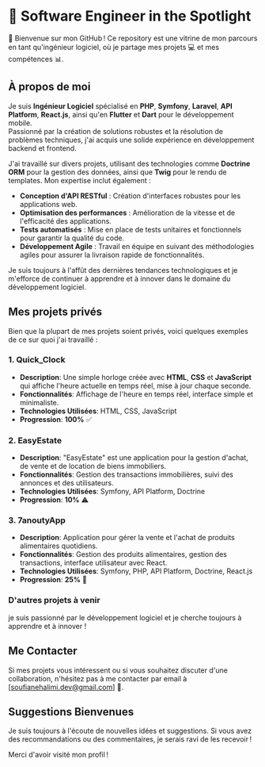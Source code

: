 # 🌟 Software Engineer in the Spotlight

👋 Bienvenue sur mon GitHub ! Ce repository est une vitrine de mon parcours en tant qu'ingénieur logiciel, où je partage mes projets 💻 et mes compétences 📊.

## À propos de moi

Je suis **Ingénieur Logiciel** spécialisé en **PHP**, **Symfony**, **Laravel**, **API Platform**, **React.js**, ainsi qu'en **Flutter** et **Dart** pour le développement mobile.  
Passionné par la création de solutions robustes et la résolution de problèmes techniques, j'ai acquis une solide expérience en développement backend et frontend.

J'ai travaillé sur divers projets, utilisant des technologies comme **Doctrine ORM** pour la gestion des données, ainsi que **Twig** pour le rendu de templates. Mon expertise inclut également :
- **Conception d'API RESTful** : Création d'interfaces robustes pour les applications web.
- **Optimisation des performances** : Amélioration de la vitesse et de l'efficacité des applications.
- **Tests automatisés** : Mise en place de tests unitaires et fonctionnels pour garantir la qualité du code.
- **Développement Agile** : Travail en équipe en suivant des méthodologies agiles pour assurer la livraison rapide de fonctionnalités.

Je suis toujours à l'affût des dernières tendances technologiques et je m'efforce de continuer à apprendre et à innover dans le domaine du développement logiciel.

## Mes projets privés

Bien que la plupart de mes projets soient privés, voici quelques exemples de ce sur quoi j'ai travaillé :


### 1. **Quick_Clock**
   - **Description**: Une simple horloge créée avec **HTML**, **CSS** et **JavaScript** qui affiche l'heure actuelle en temps réel, mise à jour chaque seconde.
   - **Fonctionnalités**: Affichage de l'heure en temps réel, interface simple et minimaliste.
   - **Technologies Utilisées**: HTML, CSS, JavaScript
   - **Progression**: **100%** ✅

### 2. **EasyEstate**
   - **Description**: "EasyEstate" est une application pour la gestion d'achat, de vente et de location de biens immobiliers.
   - **Fonctionnalités**: Gestion des transactions immobilières, suivi des annonces et des utilisateurs.
   - **Technologies Utilisées**: Symfony, API Platform, Doctrine
   - **Progression**: **10%** ⚠️


### 3. **7anoutyApp**
   - **Description**: Application  pour gérer la vente et l'achat de produits alimentaires quotidiens.
   - **Fonctionnalités**: Gestion des produits alimentaires, gestion des transactions, interface utilisateur avec React.
   - **Technologies Utilisées**: Symfony, PHP, API Platform, Doctrine, React.js
   - **Progression**: **25%** 🔄
   

### D'autres projets à venir

je suis passionné par le développement logiciel et je cherche toujours à apprendre et à innover !

## Me Contacter

Si mes projets vous intéressent ou si vous souhaitez discuter d'une collaboration, n'hésitez pas à me contacter par email à [soufianehalimi.dev@gmail.com] 📧.

## Suggestions Bienvenues

Je suis toujours à l'écoute de nouvelles idées et suggestions. Si vous avez des recommandations ou des commentaires, je serais ravi de les recevoir !

Merci d'avoir visité mon profil !
